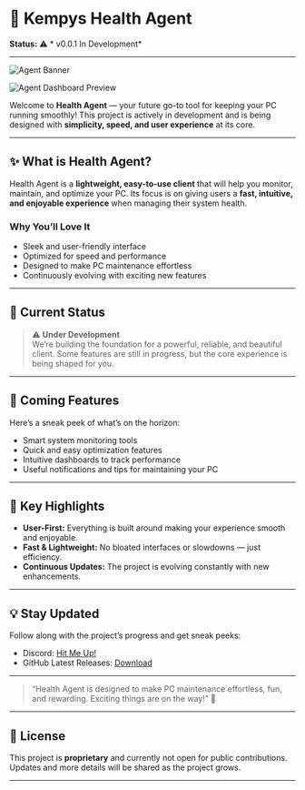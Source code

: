 # 🚀 Kempys Health Agent

**Status:** ⚠️ * v0.0.1 In Development*  

---

![Agent Banner](https://pub-e703fe367d8f47ddbffdb6e77e503192.r2.dev/banner.png)

![Agent Dashboard Preview](https://pub-e703fe367d8f47ddbffdb6e77e503192.r2.dev/Screenshot%202025-09-04%20162609.png)

Welcome to **Health Agent** — your future go-to tool for keeping your PC running smoothly! This project is actively in development and is being designed with **simplicity, speed, and user experience** at its core.  

---

## ✨ What is Health Agent?

Health Agent is a **lightweight, easy-to-use client** that will help you monitor, maintain, and optimize your PC. Its focus is on giving users a **fast, intuitive, and enjoyable experience** when managing their system health.

### Why You’ll Love It

- Sleek and user-friendly interface  
- Optimized for speed and performance  
- Designed to make PC maintenance effortless  
- Continuously evolving with exciting new features  

---

## 🔧 Current Status

> ⚠️ **Under Development**  
> We’re building the foundation for a powerful, reliable, and beautiful client. Some features are still in progress, but the core experience is being shaped for you.  

---

## 🔮 Coming Features

Here’s a sneak peek of what’s on the horizon:

- Smart system monitoring tools  
- Quick and easy optimization features  
- Intuitive dashboards to track performance  
- Useful notifications and tips for maintaining your PC  

---

## 📌 Key Highlights

- **User-First:** Everything is built around making your experience smooth and enjoyable.  
- **Fast & Lightweight:** No bloated interfaces or slowdowns — just efficiency.  
- **Continuous Updates:** The project is evolving constantly with new enhancements.  

---

## 💡 Stay Updated

Follow along with the project’s progress and get sneak peeks:

- Discord: [Hit Me Up!](https://discord.com/users/1206971103612768317)  
- GitHub Latest Releases: [Download](https://github.com/T-J-DEV/health-agent-by-kempy-client/releases)  

---

> “Health Agent is designed to make PC maintenance effortless, fun, and rewarding. Exciting things are on the way!” 🚀

---

## 📄 License

This project is **proprietary** and currently not open for public contributions. Updates and more details will be shared as the project grows.

---
